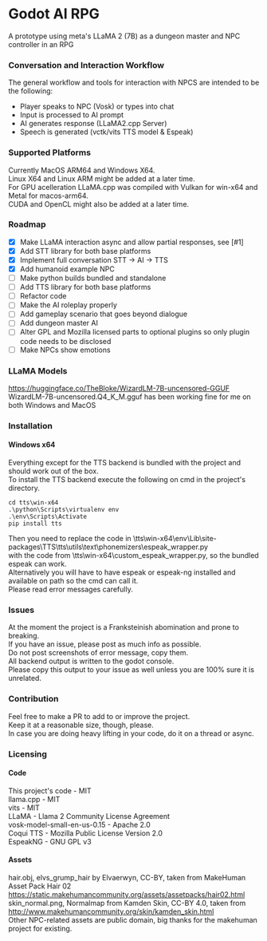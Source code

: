 # Godot AI RPG
A prototype using meta's LLaMA 2 (7B) as a dungeon master and NPC controller in an RPG

### Conversation and Interaction Workflow
The general workflow and tools for interaction with NPCS are intended to be the following:
- Player speaks to NPC (Vosk) or types into chat
- Input is processed to AI prompt 
- AI generates response (LLaMA2.cpp Server)
- Speech is generated (vctk/vits TTS model & Espeak)

### Supported Platforms
Currently MacOS ARM64 and Windows X64. \
Linux X64 and Linux ARM might be added at a later time. \
For GPU acelleration LLaMA.cpp was compiled with Vulkan for win-x64 and Metal for macos-arm64. \
CUDA and OpenCL might also be added at a later time.

### Roadmap
- [x] Make LLaMA interaction async and allow partial responses, see [#1]
- [x] Add STT library for both base platforms
- [x] Implement full conversation STT -> AI -> TTS
- [x] Add humanoid example NPC
- [ ] Make python builds bundled and standalone
- [ ] Add TTS library for both base platforms
- [ ] Refactor code
- [ ] Make the AI roleplay properly
- [ ] Add gameplay scenario that goes beyond dialogue
- [ ] Add dungeon master AI
- [ ] Alter GPL and Mozilla licensed parts to optional plugins so only plugin code needs to be disclosed
- [ ] Make NPCs show emotions

### LLaMA Models
https://huggingface.co/TheBloke/WizardLM-7B-uncensored-GGUF
WizardLM-7B-uncensored.Q4_K_M.gguf has been working fine for me on both Windows and MacOS

### Installation

#### Windows x64
Everything except for the TTS backend is bundled with the project and should work out of the box.\
To install the TTS backend execute the following on cmd in the project's directory.
```
cd tts\win-x64
.\python\Scripts\virtualenv env
.\env\Scripts\Activate
pip install tts
```
Then you need to replace the code in \tts\win-x64\env\Lib\site-packages\TTS\tts\utils\text\phonemizers\espeak_wrapper.py \
with the code from \tts\win-x64\custom_espeak_wrapper.py, so the bundled espeak can work. \
Alternatively you will have to have espeak or espeak-ng installed and available on path so the cmd can call it. \
Please read error messages carefully.

### Issues
At the moment the project is a Franksteinish abomination and prone to breaking. \
If you have an issue, please post as much info as possible. \
Do not post screenshots of error message, copy them. \
All backend output is written to the godot console. \
Please copy this output to your issue as well unless you are 100% sure it is unrelated.

### Contribution
Feel free to make a PR to add to or improve the project. \
Keep it at a reasonable size, though, please. \
In case you are doing heavy lifting in your code, do it on a thread or async.

### Licensing

#### Code

This project's code - MIT \
llama.cpp - MIT \
vits - MIT \
LLaMA - Llama 2 Community License Agreement \
vosk-model-small-en-us-0.15 - Apache 2.0 \
Coqui TTS - Mozilla Public License Version 2.0 \
EspeakNG - GNU GPL v3

#### Assets

hair.obj, elvs_grump_hair by Elvaerwyn, CC-BY, taken from MakeHuman Asset Pack Hair 02 https://static.makehumancommunity.org/assets/assetpacks/hair02.html \
skin_normal.png, Normalmap from Kamden Skin, CC-BY 4.0, taken from http://www.makehumancommunity.org/skin/kamden_skin.html \
Other NPC-related assets are public domain, big thanks for the makehuman project for existing.

